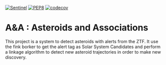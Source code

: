 [![Sentinel](https://github.com/FusRoman/Alert-Association-of-Asteroids-Candidates/workflows/Sentinel/badge.svg)](https://github.com/FusRoman/Alert-Association-of-Asteroids-Candidates/actions?query=workflow%3ASentinel)
[![PEP8](https://github.com/FusRoman/Alert-Association-of-Asteroids-Candidates/workflows/PEP8/badge.svg)](https://github.com/FusRoman/Alert-Association-of-Asteroids-Candidates/actions?query=workflow%3APEP8)
[![codecov](https://codecov.io/gh/FusRoman/Alert-Association-of-Asteroids-Candidates/branch/main/graph/badge.svg)](https://app.codecov.io/gh/FusRoman/Alert-Association-of-Asteroids-Candidates)

# A&A : Asteroids and Associations

This project is a system to detect asteroids with alerts from the ZTF. It use the fink borker to get the alert tag as Solar System Candidates and perform a linkage
algorithm to detect new asteroid trajectories in order to make new discovery. 

